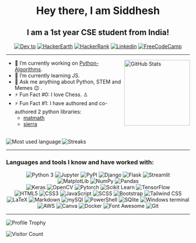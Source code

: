 <h1 align="center"><!-- src="https://raw.githubusercontent.com/MartinHeinz/MartinHeinz/master/wave.gif"><--> Hey there, I am Siddhesh</h1> 
<h2 align="center">I am a 1st year CSE student from India!</h2>

<div align="center">
  <a href="https://dev.to/siddhesh_agarwal" target="_blank"><img alt="Dev to" src="https://img.shields.io/badge/dev.to-0A0A0A?style=for-the-badge&logo=devdotto&logoColor=white"></a>
  <a href="https://www.hackerearth.com/@siddhesh.agarwal" target="_blank"><img alt="HackerEarth" src="https://img.shields.io/badge/HackerEarth-%232C3454.svg?&style=for-the-badge&logo=HackerEarth&logoColor=Blue"></a>
  <a href="https://www.hackerrank.com/Siddhesh_Agarwal" target="_blank"><img alt="HackerRank" src="https://img.shields.io/badge/-Hackerrank-2EC866?style=for-the-badge&logo=HackerRank&logoColor=white"></a>
  <a href="https://www.linkedin.com/in/siddhesh-agarwal-1150b1226/" target="_blank"><img alt="Linkedin" src="https://img.shields.io/badge/LinkedIn-0077B5?style=for-the-badge&logo=linkedin&logoColor=white"></a>
  <a href="https://www.freecodecamp.org/fccbf4327f2-29d6-4ed8-846f-464fcd4a14ca" target="_blank"><img alt="FreeCodeCamp" src="https://img.shields.io/badge/freecodecamp-27273D?style=for-the-badge&logo=freecodecamp&logoColor=white"></a>
</div>
<hr>
<img src="https://github-readme-stats.vercel.app/api?username=Siddhesh-Agarwal&theme=blue-green" alt="GitHub Stats" height="180" align="right">

- 🔭 I’m currently working on [Python-Algorithms](https://github.com/Siddhesh-Agarwal/Python-Algorithms).
- 🌱 I’m currently learning JS.
- 💬 Ask me anything about Python, STEM and Memes 😉 .
- ⚡ Fun Fact #0: I love Chess. ♙
- ⚡ Fun Fact #1: I have authored and co-authored 2 python libraries:
  - [matmath](https://pypi.org/project/matmath/)
  - [sierra](https://pypi.org/project/sierra/)
<!-- ⚡ Fun Fact #2: I have competed in 3 hackathons: 
  - ["Top 5 submissions" in Hackbenchers#4](https://www.hackerearth.com/challenges/hackathon/hackbenchers-4/custom-tab/winners/#Winners)
  - [32nd in HPE Codewars 2021 - India Edition](https://www.codingal.com/competitions/hpe-codewars-2021/leaderboard/)
  - ["Most Sustainable Hack" at Hack@SKCET](https://github.com/Siddhesh-Agarwal/ProLeafic)-->


<br>
<div style="display: inline-block;">
  <img src="https://github-readme-stats.vercel.app/api/top-langs/?username=Siddhesh-Agarwal&theme=blue-green" alt="Most used language">
  <img src="https://github-readme-streak-stats.herokuapp.com/?user=Siddhesh-Agarwal&theme=blue-green" alt="Streaks" align="right">
</div>
<hr>

### Languages and tools I know and have worked with:

<div align="center">
  <img alt="Python 3" src="https://img.shields.io/badge/Python-37709F?style=for-the-badge&logo=python&logoColor=white">
  <img alt="Jupyter" src="https://img.shields.io/badge/Jupyter-F37626.svg?&style=for-the-badge&logo=Jupyter&logoColor=white">
  <img alt="PyPI" src="https://img.shields.io/badge/pypi-3775A9?style=for-the-badge&logo=pypi&logoColor=white">
  <img alt="Django" src="https://img.shields.io/badge/Django-092E20?style=for-the-badge&logo=django&logoColor=white">
  <img alt="Flask" src="https://img.shields.io/badge/Flask-000000?style=for-the-badge&logo=flask&logoColor=white">
  <img alt="Streamlit" src="https://img.shields.io/badge/Streamlit-FF4B4B?style=for-the-badge&logo=Streamlit&logoColor=white">
  <br>
  <img alt="MatplotLib" src="https://img.shields.io/badge/Plotly-239120?style=for-the-badge&logo=plotly&logoColor=white">
  <img alt="NumPy"src="https://img.shields.io/badge/Numpy-777BB4?style=for-the-badge&logo=numpy&logoColor=white">
  <img alt="Pandas" src="https://img.shields.io/badge/Pandas-2C2D72?style=for-the-badge&logo=pandas&logoColor=white">
  <br>
  <img alt="Keras" src="https://img.shields.io/badge/Keras-D00000?style=for-the-badge&logo=Keras&logoColor=white">
  <img alt="OpenCV" src="https://img.shields.io/badge/OpenCV-27338e?style=for-the-badge&logo=OpenCV&logoColor=white">
  <img alt="Pytorch" src="https://img.shields.io/badge/PyTorch-EE4C2C?style=for-the-badge&logo=PyTorch&logoColor=white">
  <img alt="Scikit Learn" src="https://img.shields.io/badge/scikit_learn-F7931E?style=for-the-badge&logo=scikit-learn&logoColor=white">
  <img alt="TensorFlow" src="https://img.shields.io/badge/TensorFlow-FF6F00?style=for-the-badge&logo=tensorflow&logoColor=white">
  <br>
  <img alt="HTML5" src="https://img.shields.io/badge/HTML5-E34F26?style=for-the-badge&logo=html5&logoColor=white">
  <img alt="CSS3" src="https://img.shields.io/badge/CSS3-1572B6?style=for-the-badge&logo=css3&logoColor=white">
  <img alt="JavaScript" src="https://img.shields.io/badge/JavaScript-323330?style=for-the-badge&logo=javascript&logoColor=F7DF1E">
  <img alt="SCSS" src="https://img.shields.io/badge/Sass-CC6699?style=for-the-badge&logo=sass&logoColor=white">
  <img alt="Bootstrap" src="https://img.shields.io/badge/Bootstrap-563D7C?style=for-the-badge&logo=bootstrap&logoColor=white">
  <img alt="Tailwind CSS" src="https://img.shields.io/badge/Tailwind_CSS-38B2AC?style=for-the-badge&logo=tailwind-css&logoColor=white">
  <br>
  <img alt="LaTeX" src="https://img.shields.io/badge/LaTeX-47A141?style=for-the-badge&logo=LaTeX&logoColor=white">
  <img alt="Markdown" src="https://img.shields.io/badge/-Markdown-0d1017?style=for-the-badge&logo=Markdown&logoColor=white">
  <img alt="mySQl" src="https://img.shields.io/badge/MySQL-4375cc?&style=for-the-badge&logo=mysql&logoColor=white">
  <img alt="PowerShell" src="https://img.shields.io/badge/powershell-5391FE?style=for-the-badge&logo=powershell&logoColor=white">
  <img alt="SQlite" src="https://img.shields.io/badge/SQLite-07405E?style=for-the-badge&logo=sqlite&logoColor=white">
  <img alt="Windows terminal" src="https://img.shields.io/badge/windows%20terminal-4D4D4D?style=for-the-badge&logo=windows%20terminal&logoColor=white">
  <br>
  
  <img alt="AWS" src="https://img.shields.io/badge/Amazon_AWS-FF9900?style=for-the-badge&logo=amazonaws&logoColor=white">
  <img alt="Canva" src="https://img.shields.io/badge/Canva-%2300C4CC?&style=for-the-badge&logo=Canva&logoColor=white">
  <img alt="Docker" src="https://img.shields.io/badge/Docker-2CA5E0?style=for-the-badge&logo=docker&logoColor=white">
  <img alt="Font Awesome" src="https://img.shields.io/badge/Font_Awesome-339AF0?style=for-the-badge&logo=fontawesome&logoColor=white">
  <img alt="Git" src="https://img.shields.io/badge/Git-f05030?&style=for-the-badge&logo=git&logoColor=white">
  <!--img alt="GitKraken" src="https://img.shields.io/badge/GitKraken-179287?style=for-the-badge&logo=GitKraken&logoColor=white">
  <img alt="VSC" src="https://img.shields.io/badge/Visual_Studio_Code-0078D4?style=for-the-badge&logo=visual%20studio%20code&logoColor=white"-->
</div>
<hr>

![Profile Trophy](https://github-profile-trophy.vercel.app/?username=Siddhesh-Agarwal&column=7&margin-w=15&margin-h=15&no-bg=true&no-frame=true&theme=blue-green)

![Visitor Count](https://profile-counter.glitch.me/Siddhesh-Agarwal/count.svg)

<!-- My laptop:
<div>
  <img src="https://img.shields.io/badge/acer%20Aspire%207-83B81A?style=for-the-badge&logo=acer&logoColor=white">
  <img src="https://img.shields.io/badge/Intel%20Core_i5_10th-0071C5?style=for-the-badge&logo=intel&logoColor=white">
 <img src="https://img.shields.io/badge/NVIDIA-GTX1650-76B900?style=for-the-badge&logo=nvidia&logoColor=white">
</div> -->
